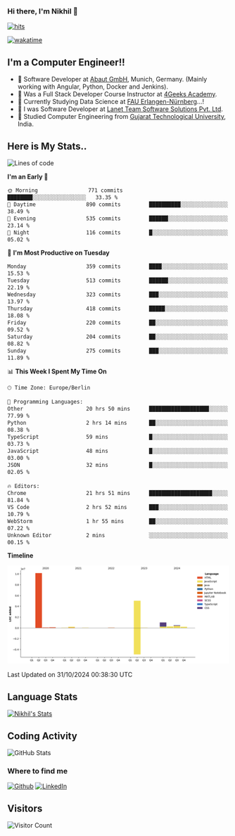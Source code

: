 ### Hi there, I'm Nikhil 👋

[![hits](https://hits.sh/github.com/silentsoft/hits.svg?color=2311cc)](https://hits.sh/github.com/silentsoft/hits/)

[![wakatime](https://wakatime.com/badge/user/369b6a3a-7953-4ff9-b7c7-be53d0a7ccc6.svg)](https://wakatime.com/@369b6a3a-7953-4ff9-b7c7-be53d0a7ccc6)

## I'm a  Computer Engineer!!

- 🌱 Software Developer at [Abaut GmbH](https://www.abaut.de/), Munich, Germany. (Mainly working with Angular, Python, Docker and Jenkins).
- 🌱 Was a Full Stack Developer Course Instructor at [4Geeks Academy](https://4geeks.com/).
- 🌱 Currently Studying Data Science at [FAU Erlangen-Nürnberg](https://www.fau.de/)...!
- 🌱 I was Software Developer at [Lanet Team Software Solutions Pvt. Ltd](https://lanetteam.com/).
- 🌱 Studied Computer Engineering from [Gujarat Technological University](https://www.gtu.ac.in/), India.

<h2>Here is My Stats..</h2>

<!--START_SECTION:waka-->
![Lines of code](https://img.shields.io/badge/From%20Hello%20World%20I%27ve%20Written-17.5%20million%20lines%20of%20code-blue)

**I'm an Early 🐤** 

```text
🌞 Morning                771 commits         ████████░░░░░░░░░░░░░░░░░   33.35 % 
🌆 Daytime                890 commits         ██████████░░░░░░░░░░░░░░░   38.49 % 
🌃 Evening                535 commits         ██████░░░░░░░░░░░░░░░░░░░   23.14 % 
🌙 Night                  116 commits         █░░░░░░░░░░░░░░░░░░░░░░░░   05.02 % 
```
📅 **I'm Most Productive on Tuesday** 

```text
Monday                   359 commits         ████░░░░░░░░░░░░░░░░░░░░░   15.53 % 
Tuesday                  513 commits         ██████░░░░░░░░░░░░░░░░░░░   22.19 % 
Wednesday                323 commits         ███░░░░░░░░░░░░░░░░░░░░░░   13.97 % 
Thursday                 418 commits         █████░░░░░░░░░░░░░░░░░░░░   18.08 % 
Friday                   220 commits         ██░░░░░░░░░░░░░░░░░░░░░░░   09.52 % 
Saturday                 204 commits         ██░░░░░░░░░░░░░░░░░░░░░░░   08.82 % 
Sunday                   275 commits         ███░░░░░░░░░░░░░░░░░░░░░░   11.89 % 
```


📊 **This Week I Spent My Time On** 

```text
🕑︎ Time Zone: Europe/Berlin

💬 Programming Languages: 
Other                    20 hrs 50 mins      ███████████████████░░░░░░   77.99 % 
Python                   2 hrs 14 mins       ██░░░░░░░░░░░░░░░░░░░░░░░   08.38 % 
TypeScript               59 mins             █░░░░░░░░░░░░░░░░░░░░░░░░   03.73 % 
JavaScript               48 mins             █░░░░░░░░░░░░░░░░░░░░░░░░   03.00 % 
JSON                     32 mins             █░░░░░░░░░░░░░░░░░░░░░░░░   02.05 % 

🔥 Editors: 
Chrome                   21 hrs 51 mins      ████████████████████░░░░░   81.84 % 
VS Code                  2 hrs 52 mins       ███░░░░░░░░░░░░░░░░░░░░░░   10.79 % 
WebStorm                 1 hr 55 mins        ██░░░░░░░░░░░░░░░░░░░░░░░   07.22 % 
Unknown Editor           2 mins              ░░░░░░░░░░░░░░░░░░░░░░░░░   00.15 % 
```

**Timeline**

![Lines of Code chart](https://raw.githubusercontent.com/nikhilmaguwala/nikhilmaguwala/main/assets/bar_graph.png)


 Last Updated on 31/10/2024 00:38:30 UTC
<!--END_SECTION:waka-->

<h2>Language Stats</h2>

[![Nikhil's Stats](https://github-readme-stats.vercel.app/api/wakatime?username=nikhilmaguwala&layout=compact&title=Stats)](https://github.com/nikhilmaguwala)


<h2>Coding Activity</h2>

<p><img src="https://wakatime.com/share/@nikhilmaguwala/7dd532b8-3e5e-4c26-8c46-68cc27712a92.svg" alt="GitHub Stats"></p>

<h3>Where to find me</h3>
<p>
    <a href="https://github.com/nikhilmaguwala" target="_blank"><img alt="Github" src="https://img.shields.io/badge/GitHub-%2312100E.svg?&style=for-the-badge&logo=Github&logoColor=white" /></a>
    <a href="https://www.linkedin.com/in/nikhil-maguwala" target="_blank"><img alt="LinkedIn" src="https://img.shields.io/badge/linkedin-%230077B5.svg?&style=for-the-badge&logo=linkedin&logoColor=white" /></a> 
</p>


<h2>Visitors</h2>

![Visitor Count](https://profile-counter.glitch.me/nikhilmaguwala/count.svg)

[website]: https://nikhilmaguwala.github.io/
[instagram]: https://www.instagram.com/nikhil_maguwala/
[linkedin]: https://www.linkedin.com/in/nikhil-maguwala/


